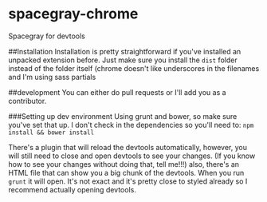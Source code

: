 # spacegray-chrome
Spacegray for devtools

##Installation
Installation is pretty straightforward if you've installed an unpacked extension before. Just make sure you install the `dist` folder instead of the folder itself (chrome doesn't like underscores in the filenames and I'm using sass partials

##development
You can either do pull requests or I'll add you as a contributor.

###Setting up dev environment
Using grunt and bower, so make sure you've set that up. I don't check in the dependencies so you'll need to:
`npm install && bower install`

There's a plugin that will reload the devtools automatically, however, you will still need to close and open devtools to see your changes. (If you know how to see your changes without doing that, tell me!!!) also, there's an HTML file that can show you a big chunk of the devtools. When you run `grunt` it will open. It's not exact and it's pretty close to styled already so I recommend actually opening devtools.
